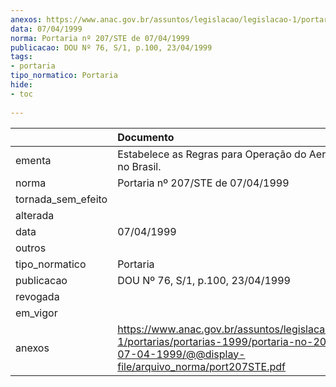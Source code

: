 ```yaml
---
anexos: https://www.anac.gov.br/assuntos/legislacao/legislacao-1/portarias/portarias-1999/portaria-no-207-ste-de-07-04-1999/@@display-file/arquivo_norma/port207STE.pdf
data: 07/04/1999
norma: Portaria nº 207/STE de 07/04/1999
publicacao: DOU Nº 76, S/1, p.100, 23/04/1999
tags:
- portaria
tipo_normatico: Portaria
hide: 
- toc 
 
---
```


|                    | Documento                                                                                                                                                       |
|:-------------------|:----------------------------------------------------------------------------------------------------------------------------------------------------------------|
| ementa             | Estabelece as Regras para Operação do Aeromodelismo no Brasil.                                                                                                  |
| norma              | Portaria nº 207/STE de 07/04/1999                                                                                                                               |
| tornada_sem_efeito |                                                                                                                                                                 |
| alterada           |                                                                                                                                                                 |
| data               | 07/04/1999                                                                                                                                                      |
| outros             |                                                                                                                                                                 |
| tipo_normatico     | Portaria                                                                                                                                                        |
| publicacao         | DOU Nº 76, S/1, p.100, 23/04/1999                                                                                                                               |
| revogada           |                                                                                                                                                                 |
| em_vigor           |                                                                                                                                                                 |
| anexos             | https://www.anac.gov.br/assuntos/legislacao/legislacao-1/portarias/portarias-1999/portaria-no-207-ste-de-07-04-1999/@@display-file/arquivo_norma/port207STE.pdf |